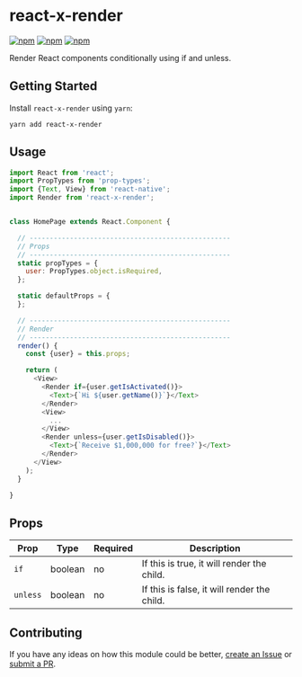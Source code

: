 # react-x-render

[![npm](https://img.shields.io/npm/v/react-x-render.svg)](https://www.npmjs.com/package/react-x-render)
[![npm](https://img.shields.io/npm/dt/react-x-render.svg)](https://www.npmjs.com/package/react-x-render)
[![npm](https://img.shields.io/npm/l/react-x-render.svg)](https://github.com/negativetwelve/handy/blob/master/LICENSE)

Render React components conditionally using if and unless.

## Getting Started

Install `react-x-render` using `yarn`:

```shell
yarn add react-x-render
```

## Usage

```javascript
import React from 'react';
import PropTypes from 'prop-types';
import {Text, View} from 'react-native';
import Render from 'react-x-render';


class HomePage extends React.Component {

  // --------------------------------------------------
  // Props
  // --------------------------------------------------
  static propTypes = {
    user: PropTypes.object.isRequired,
  };

  static defaultProps = {
  };

  // --------------------------------------------------
  // Render
  // --------------------------------------------------
  render() {
    const {user} = this.props;

    return (
      <View>
        <Render if={user.getIsActivated()}>
          <Text>{`Hi ${user.getName()}`}</Text>
        </Render>
        <View>
          ...
        </View>
        <Render unless={user.getIsDisabled()}>
          <Text>{`Receive $1,000,000 for free?`}</Text>
        </Render>
      </View>
    );
  }

}
```

## Props

Prop | Type | Required | Description
-----|------|----------|------------
`if` | boolean | no | If this is true, it will render the child.
`unless` | boolean | no | If this is false, it will render the child.

## Contributing

If you have any ideas on how this module could be better, [create an Issue](https://github.com/negativetwelve/react-x/issues) or [submit a PR](https://github.com/negativetwelve/react-x/pulls).
